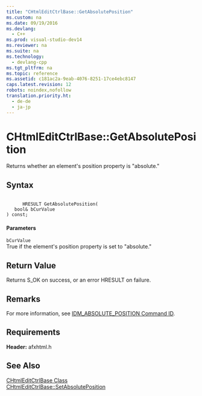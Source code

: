 ```yaml
---
title: "CHtmlEditCtrlBase::GetAbsolutePosition"
ms.custom: na
ms.date: 09/19/2016
ms.devlang: 
  - C++
ms.prod: visual-studio-dev14
ms.reviewer: na
ms.suite: na
ms.technology: 
  - devlang-cpp
ms.tgt_pltfrm: na
ms.topic: reference
ms.assetid: c181ac2a-9eab-4076-8251-17ce4ebc8147
caps.latest.revision: 12
robots: noindex,nofollow
translation.priority.ht: 
  - de-de
  - ja-jp
---
```

# CHtmlEditCtrlBase::GetAbsolutePosition
Returns whether an element's position property is "absolute."  
  
## Syntax  
  
```  
  
      HRESULT GetAbsolutePosition(  
   bool& bCurValue   
) const;  
```  
  
#### Parameters  
 `bCurValue`  
 True if the element's position property is set to "absolute."  
  
## Return Value  
 Returns S_OK on success, or an error HRESULT on failure.  
  
## Remarks  
 For more information, see [IDM_ABSOLUTE_POSITION Command ID](https://msdn.microsoft.com/en-us/library/aa769889.aspx).  
  
## Requirements  
 **Header:** afxhtml.h  
  
## See Also  
 [CHtmlEditCtrlBase Class](../vs140/CHtmlEditCtrlBase-Class.md)   
 [CHtmlEditCtrlBase::SetAbsolutePosition](../vs140/CHtmlEditCtrlBase--SetAbsolutePosition.md)